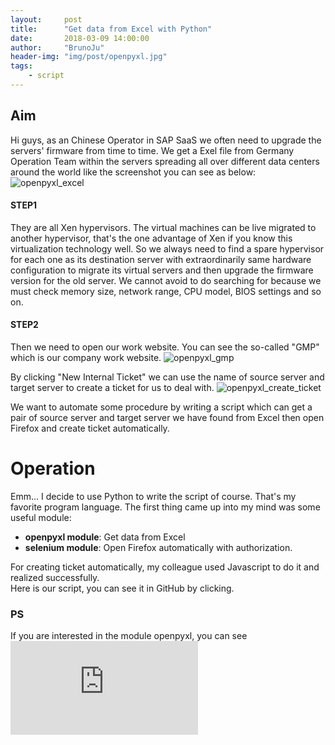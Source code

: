 ```yaml
---
layout:     post
title:      "Get data from Excel with Python"
date:       2018-03-09 14:00:00
author:     "BrunoJu"
header-img: "img/post/openpyxl.jpg"
tags:
    - script
---
```


## Aim
Hi guys, as an Chinese Operator in SAP SaaS we often need to upgrade the servers' firmware from time to time. We get a Exel file from Germany Operation Team within the servers spreading all over different data centers around the world like the screenshot you can see as below:
![openpyxl_excel](https://brunoju.github.io/img/post/openpyxl_excel.png)

#### STEP1
They are all Xen hypervisors. The virtual machines can be live migrated to another hypervisor, that's the one advantage of Xen if you know this virtualization technology well. So we always need to find a spare hypervisor for each one as its destination server with extraordinarily same hardware configuration to migrate its virtual servers and then upgrade the firmware version for the old server. We cannot avoid to do searching for because we must check memory size, network range, CPU model, BIOS settings and so on.        

#### STEP2
Then we need to open our work website. You can see the so-called "GMP" which is our company work website.
![openpyxl_gmp](https://brunoju.github.io/img/post/openpyxl_gmp.png)

By clicking "New Internal Ticket" we can use the name of source server and target server to create a ticket for us to deal with.
![openpyxl_create_ticket](https://brunoju.github.io/img/post/openpyxl_create_ticket.png)


We want to automate some procedure by writing a script which can get a pair of source server and target server we have found from Excel then open Firefox and create ticket automatically.


# Operation

Emm... I decide to use Python to write the script of course. That's my favorite program language. The first thing came up into my mind was some useful module:
- **openpyxl module**:    Get data from Excel
- **selenium module**:    Open Firefox automatically with authorization.

 For creating ticket automatically, my colleague used Javascript to do it and realized successfully.    
 Here is our script, you can see it in GitHub by clicking.

### PS
If you are interested in the module openpyxl, you can see ![here](https://openpyxl.readthedocs.io/en/stable/index.html)

